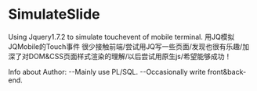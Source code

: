 # SimulateSlide
Using Jquery1.7.2 to simulate touchevent of mobile terminal.
用JQ模拟JQMobile的Touch事件
很少接触前端/尝试用JQ写一些页面/发现也很有乐趣/加深了对DOM&CSS页面样式渲染的理解/以后尝试用原生js/希望能够成功！

Info about Author:
--Mainly use PL/SQL.
--Occasionally write front&back-end.
